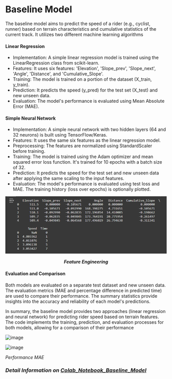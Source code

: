 # Baseline Model

The baseline model aims to predict the speed of a rider (e.g., cyclist, runner) based on terrain characteristics and cumulative statistics of the current track. It utilizes two different machine learning algorithms

#### Linear Regression

- Implementation: A simple linear regression model is trained using the LinearRegression class from scikit-learn.
- Features: It uses six features: 'Elevation', 'Slope_prev', 'Slope_next', 'Angle', 'Distance', and 'Cumulative_Slope'.
- Training: The model is trained on a portion of the dataset (X_train, y_train).
- Prediction: It predicts the speed (y_pred) for the test set (X_test) and new unseen data.
- Evaluation: The model's performance is evaluated using Mean Absolute Error (MAE).

#### Simple Neural Network

- Implementation: A simple neural network with two hidden layers (64 and 32 neurons) is built using TensorFlow/Keras.
- Features: It uses the same six features as the linear regression model.
- Preprocessing: The features are normalized using StandardScaler before training.
- Training: The model is trained using the Adam optimizer and mean squared error loss function. It's trained for 10 epochs with a batch size of 32.
- Prediction: It predicts the speed for the test set and new unseen data after applying the same scaling to the input features.
- Evaluation: The model's performance is evaluated using test loss and MAE. The training history (loss over epochs) is optionally plotted.


<div align="center">
  <img src="Feature.png" alt="Figure 1: Description of the image" width="900">
  <p><em><strong>Feature Engineering</strong></em></p>
</div>


#### Evaluation and Comparison

Both models are evaluated on a separate test dataset and new unseen data. The evaluation metrics (MAE and percentage difference in predicted time) are used to compare their performance. The summary statistics provide insights into the accuracy and reliability of each model's predictions.

In summary, the baseline model provides two approaches (linear regression and neural network) for predicting rider speed based on terrain features. The code implements the training, prediction, and evaluation processes for both models, allowing for a comparison of their performance


![image](https://github.com/user-attachments/assets/824012f5-c9d7-46fb-8954-595ee4a0946b)

![image](https://github.com/user-attachments/assets/58bc06a5-079f-454b-9a4a-9840418ef0d2)

*Performance MAE*

### *Detail Information on [Colab_Notebook_Baseline_Model](baseline_model_r1.ipynb)*
